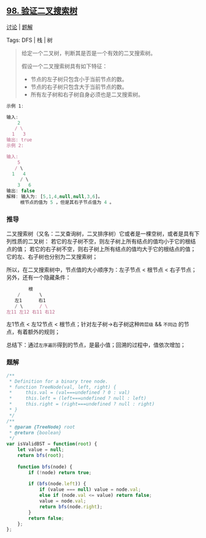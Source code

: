 ## [98. 验证二叉搜索树](https://leetcode-cn.com/problems/validate-binary-search-tree/)

[讨论](https://leetcode-cn.com/problems/validate-binary-search-tree/comments/) | [题解](https://leetcode-cn.com/problems/validate-binary-search-tree/solution/)

Tags: DFS | 栈 | 树

> 给定一个二叉树，判断其是否是一个有效的二叉搜索树。
>
> 假设一个二叉搜索树具有如下特征：
>
> - 节点的左子树只包含小于当前节点的数。
> - 节点的右子树只包含大于当前节点的数。
> - 所有左子树和右子树自身必须也是二叉搜索树。

```js
示例 1:

输入:
    2
   / \
  1   3
输出: true
示例 2:

输入:
    5
   / \
  1   4
     / \
    3   6
输出: false
解释: 输入为: [5,1,4,null,null,3,6]。
     根节点的值为 5 ，但是其右子节点值为 4 。
```

### 推导
二叉搜索树（又名：二叉查询树，二叉排序树）它或者是一棵空树，或者是具有下列性质的二叉树： 若它的左子树不空，则左子树上所有结点的值均小于它的根结点的值； 若它的右子树不空，则右子树上所有结点的值均大于它的根结点的值； 它的左、右子树也分别为二叉搜索树；

所以，在二叉搜索树中，节点值的大小顺序为：左子节点 < 根节点 < 右子节点；另外，还有一个隐藏条件：
```js
        根
    /       \
   左1      右1
   / \      / \
左11 左12 右11 右12
```
左1节点 < 左12节点 < 根节点；针对左子树->右子树这种`跨层级` && `不同边` 的节点，有着额外的规则；

总结下：通过`左序遍历`得到的节点，是最小值；回溯的过程中，值依次增加；

### 题解
```js
/**
 * Definition for a binary tree node.
 * function TreeNode(val, left, right) {
 *     this.val = (val===undefined ? 0 : val)
 *     this.left = (left===undefined ? null : left)
 *     this.right = (right===undefined ? null : right)
 * }
 */
/**
 * @param {TreeNode} root
 * @return {boolean}
 */
var isValidBST = function(root) {
    let value = null;
    return bfs(root);
    
    function bfs(node) {
        if (!node) return true;
        
        if (bfs(node.left)) {
            if (value === null) value = node.val;
            else if (node.val <= value) return false;
            value = node.val;
            return bfs(node.right);
        }
        return false;
    };
};
```
